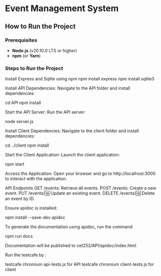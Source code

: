 # Event Management System

## How to Run the Project

### Prerequisites
- **Node.js** (v20.10.0 LTS or higher)
- **npm** (or **Yarn**)

### Steps to Run the Project

Install Express and Sqlite using npm
npm install express
npm install sqlite3

Install API Dependencies: Navigate to the API folder and install dependencies:

cd API
npm install

Start the API Server: Run the API server:

node server.js

Install Client Dependencies: Navigate to the client folder and install dependencies:

cd ../client
npm install

Start the Client Application: Launch the client application:

npm start

Access the Application: Open your browser and go to http://localhost:3000 to interact with the application.

API Endpoints
GET /events: Retrieve all events.
POST /events: Create a new event.
PUT /events/:id: Update an existing event.
DELETE /events/:id: Delete an event by ID.

Ensure apidoc is installed: 

npm install --save-dev apidoc

To generate the documentation using apidoc, run the command

npm run docs

Documentation will be published to cet252/API/apidoc/index.html 

Run the testcafe by :

testcafe chromium api-tests.js for API
testcafe chromium client-tests.js for client



